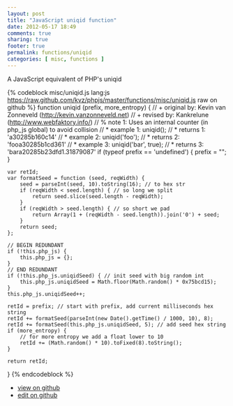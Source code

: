 ```yaml
---
layout: post
title: "JavaScript uniqid function"
date: 2012-05-17 18:49
comments: true
sharing: true
footer: true
permalink: functions/uniqid
categories: [ misc, functions ]
---
```

A JavaScript equivalent of PHP's uniqid
<!-- more -->
{% codeblock misc/uniqid.js lang:js https://raw.github.com/kvz/phpjs/master/functions/misc/uniqid.js raw on github %}
function uniqid (prefix, more_entropy) {
    // +   original by: Kevin van Zonneveld (http://kevin.vanzonneveld.net)
    // +    revised by: Kankrelune (http://www.webfaktory.info/)
    // %        note 1: Uses an internal counter (in php_js global) to avoid collision
    // *     example 1: uniqid();
    // *     returns 1: 'a30285b160c14'
    // *     example 2: uniqid('foo');
    // *     returns 2: 'fooa30285b1cd361'
    // *     example 3: uniqid('bar', true);
    // *     returns 3: 'bara20285b23dfd1.31879087'
    if (typeof prefix == 'undefined') {
        prefix = "";
    }

    var retId;
    var formatSeed = function (seed, reqWidth) {
        seed = parseInt(seed, 10).toString(16); // to hex str
        if (reqWidth < seed.length) { // so long we split
            return seed.slice(seed.length - reqWidth);
        }
        if (reqWidth > seed.length) { // so short we pad
            return Array(1 + (reqWidth - seed.length)).join('0') + seed;
        }
        return seed;
    };

    // BEGIN REDUNDANT
    if (!this.php_js) {
        this.php_js = {};
    }
    // END REDUNDANT
    if (!this.php_js.uniqidSeed) { // init seed with big random int
        this.php_js.uniqidSeed = Math.floor(Math.random() * 0x75bcd15);
    }
    this.php_js.uniqidSeed++;

    retId = prefix; // start with prefix, add current milliseconds hex string
    retId += formatSeed(parseInt(new Date().getTime() / 1000, 10), 8);
    retId += formatSeed(this.php_js.uniqidSeed, 5); // add seed hex string
    if (more_entropy) {
        // for more entropy we add a float lower to 10
        retId += (Math.random() * 10).toFixed(8).toString();
    }

    return retId;
}
{% endcodeblock %}
<ul>
 <li><a href="https://github.com/kvz/phpjs/blob/master/functions/misc/uniqid.js">view on github</a></li>
 <li><a href="https://github.com/kvz/phpjs/edit/master/functions/misc/uniqid.js">edit on github</a></li>
</ul>
